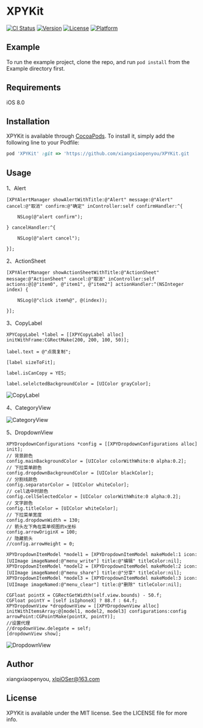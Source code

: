 # XPYKit

[![CI Status](https://img.shields.io/travis/xiangxiaopenyou/XPYKit.svg?style=flat)](https://travis-ci.org/xiangxiaopenyou/XPYKit)
[![Version](https://img.shields.io/cocoapods/v/XPYKit.svg?style=flat)](https://cocoapods.org/pods/XPYKit)
[![License](https://img.shields.io/cocoapods/l/XPYKit.svg?style=flat)](https://cocoapods.org/pods/XPYKit)
[![Platform](https://img.shields.io/cocoapods/p/XPYKit.svg?style=flat)](https://cocoapods.org/pods/XPYKit)

## Example

To run the example project, clone the repo, and run `pod install` from the Example directory first.

## Requirements
iOS 8.0

## Installation

XPYKit is available through [CocoaPods](https://cocoapods.org). To install
it, simply add the following line to your Podfile:

```ruby
pod 'XPYKit' :git => 'https://github.com/xiangxiaopenyou/XPYKit.git
```

## Usage

1、Alert

    [XPYAlertManager showAlertWithTitle:@"Alert" message:@"Alert" cancel:@"取消" confirm:@"确定" inController:self confirmHandler:^{

        NSLog(@"alert confirm");
    
    } cancelHandler:^{

        NSLog(@"alert cancel");
    
    }];

2、ActionSheet

    [XPYAlertManager showActionSheetWithTitle:@"ActionSheet" message:@"ActionSheet" cancel:@"取消" inController:self actions:@[@"item0", @"item1", @"item2"] actionHandler:^(NSInteger index) {

        NSLog(@"click item%@", @(index));
    
    }];

3、CopyLabel

    XPYCopyLabel *label = [[XPYCopyLabel alloc] initWithFrame:CGRectMake(200, 200, 100, 50)];
    
    label.text = @"点我复制";
    
    [label sizeToFit];
    
    label.isCanCopy = YES;
    
    label.selelctedBackgroundColor = [UIColor grayColor];
    
![CopyLabel](Example/ExampleImages/copy_label.gif)

4、CategoryView

![CategoryView](Example/ExampleImages/category_view.gif)

5、DropdownView

    XPYDropdownConfigurations *config = [[XPYDropdownConfigurations alloc] init];
    // 背景颜色
    config.mainBackgroundColor = [UIColor colorWithWhite:0 alpha:0.2];
    // 下拉菜单颜色
    config.dropdownBackgroundColor = [UIColor blackColor];
    // 分割线颜色
    config.separatorColor = [UIColor whiteColor];
    // cell选中时颜色
    config.cellSelectedColor = [UIColor colorWithWhite:0 alpha:0.2];
    // 文字颜色
    config.titleColor = [UIColor whiteColor];
    // 下拉菜单宽度
    config.dropdownWidth = 130;
    // 箭头左下角在菜单视图的x坐标
    config.arrowOriginX = 100;
    // 隐藏箭头
    //config.arrowHeight = 0;

    XPYDropdownItemModel *model1 = [XPYDropdownItemModel makeModel:1 icon:[UIImage imageNamed:@"menu_write"] title:@"编辑" titleColor:nil];
    XPYDropdownItemModel *model2 = [XPYDropdownItemModel makeModel:2 icon:[UIImage imageNamed:@"menu_share"] title:@"分享" titleColor:nil];
    XPYDropdownItemModel *model3 = [XPYDropdownItemModel makeModel:3 icon:[UIImage imageNamed:@"menu_clear"] title:@"删除" titleColor:nil];
    
    CGFloat pointX = CGRectGetWidth(self.view.bounds) - 50.f;
    CGFloat pointY = [self isIphoneX] ? 88.f : 64.f;
    XPYDropdownView *dropdownView = [[XPYDropdownView alloc] initWithItemsArray:@[model1, model2, model3] configurations:config arrowPoint:CGPointMake(pointX, pointY)];
    //设置代理
    //dropdownView.delegate = self;
    [dropdownView show];

![DropdownView](Example/ExampleImages/dropdown_view.gif)


## Author

xiangxiaopenyou, xlpiOSer@163.com

## License

XPYKit is available under the MIT license. See the LICENSE file for more info.
